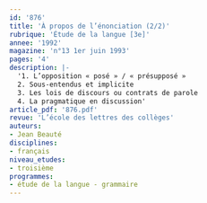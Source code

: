 ```yaml
---
id: '876'
title: 'À propos de l’énonciation (2/2)'
rubrique: 'Étude de la langue [3e]'
annee: '1992'
magazine: 'n°13 1er juin 1993'
pages: '4'
description: |-
  '1. L’opposition « posé » / « présupposé »
  2. Sous-entendus et implicite
  3. Les lois de discours ou contrats de parole
  4. La pragmatique en discussion'
article_pdf: '876.pdf'
revue: 'L’école des lettres des collèges'
auteurs:
- Jean Beauté
disciplines:
- français
niveau_etudes:
- troisième
programmes:
- étude de la langue - grammaire
---
```

